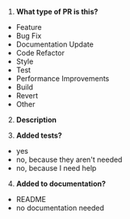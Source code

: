 1. **What type of PR is this?**
* Feature
* Bug Fix
* Documentation Update
* Code Refactor
* Style
* Test
* Performance Improvements
* Build
* Revert
* Other

2. **Description**

3. **Added tests?**
* yes
* no, because they aren't needed
* no, because I need help

4. **Added to documentation?**
* README
* no documentation needed